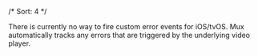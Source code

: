/*
Sort: 4
*/

There is currently no way to fire custom error events for iOS/tvOS. Mux automatically tracks any errors that are triggered by the underlying video player.
